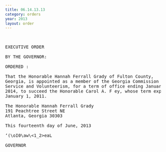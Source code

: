 ```yaml
---
title: 06.14.13.13
category: orders
year: 2013
layout: order
---
```


<pre> 

EXECUTIVE ORDER

BY THE GOVERNOR:

ORDERED :

That the Honorable Hannah Ferrall Grady of Fulton County,
Georgia, is appointed as a member of the Georgia Commission on
Service and Volunteerism, for a term of office ending January 1,
2014, to succeed the Honorable Carol A. F ey, whose term expired
January 1, 2011.

The Honorable Hannah Ferrall Grady
191 Peachtree Street NE
Atlanta, Georgia 30303

This fourteenth day of June, 2013

‘(\oI0\aw\<1_2>eaL

GOVERNOR

</pre>
